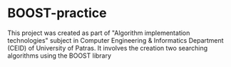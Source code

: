 # BOOST-practice
This project was created as part of "Algorithm implementation technologies" subject in Computer Engineering &amp; Informatics Department (CEID) of University of Patras. It involves the creation two searching algorithms using the BOOST library
